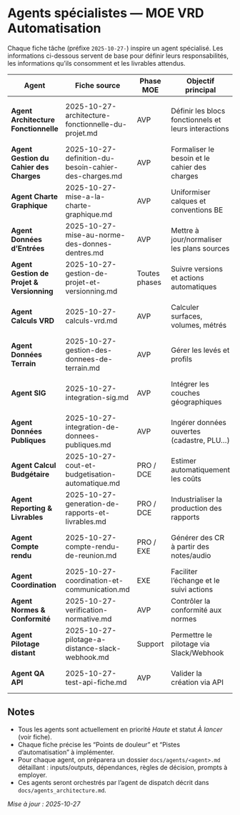 # Agents spécialistes — MOE VRD Automatisation

Chaque fiche tâche (préfixe `2025-10-27-`) inspire un agent spécialisé. Les informations ci-dessous servent de base pour définir leurs responsabilités, les informations qu’ils consomment et les livrables attendus.

| Agent | Fiche source | Phase MOE | Objectif principal | Domaine / périmètre |
| --- | --- | --- | --- | --- |
| **Agent Architecture Fonctionnelle** | 2025-10-27-architecture-fonctionnelle-du-projet.md | AVP | Définir les blocs fonctionnels et leurs interactions | Modélisation, documentation YAML/JSON, schémas fonctionnels |
| **Agent Gestion du Cahier des Charges** | 2025-10-27-definition-du-besoin-cahier-des-charges.md | AVP | Formaliser le besoin et le cahier des charges | Collecte d’informations, génération Markdown/Word |
| **Agent Charte Graphique** | 2025-10-27-mise-a-la-charte-graphique.md | AVP | Uniformiser calques et conventions BE | Lint DWG/DXF, scripts AutoCAD |
| **Agent Données d’Entrées** | 2025-10-27-mise-au-norme-des-donnes-dentres.md | AVP | Mettre à jour/normaliser les plans sources | Harmonisation données, conversions, checklists |
| **Agent Gestion de Projet & Versionning** | 2025-10-27-gestion-de-projet-et-versionning.md | Toutes phases | Suivre versions et actions automatiques | Git, Notion, suivi des tâches |
| **Agent Calculs VRD** | 2025-10-27-calculs-vrd.md | AVP | Calculer surfaces, volumes, métrés | Interfaces calculs VRD, extraction quantités |
| **Agent Données Terrain** | 2025-10-27-gestion-des-donnees-de-terrain.md | AVP | Gérer les levés et profils | Import DXF, profils en long et travers |
| **Agent SIG** | 2025-10-27-integration-sig.md | AVP | Intégrer les couches géographiques | Imports/exports SIG, synchronisation base projet |
| **Agent Données Publiques** | 2025-10-27-integration-de-donnees-publiques.md | AVP | Ingérer données ouvertes (cadastre, PLU…) | Connexion APIs publiques, enrichissement |
| **Agent Calcul Budgétaire** | 2025-10-27-cout-et-budgetisation-automatique.md | PRO / DCE | Estimer automatiquement les coûts | Base de prix, métrés, simulation financière |
| **Agent Reporting & Livrables** | 2025-10-27-generation-de-rapports-et-livrables.md | PRO / DCE | Industrialiser la production des rapports | Templates Word/PDF, assemblage automatique |
| **Agent Compte rendu** | 2025-10-27-compte-rendu-de-reunion.md | PRO / EXE | Générer des CR à partir des notes/audio | Résumés automatiques, traçabilité décisions |
| **Agent Coordination** | 2025-10-27-coordination-et-communication.md | EXE | Faciliter l’échange et le suivi actions | Emails, tableaux de bord, notifications |
| **Agent Normes & Conformité** | 2025-10-27-verification-normative.md | AVP | Contrôler la conformité aux normes | Règles métier, rapport d’écart |
| **Agent Pilotage distant** | 2025-10-27-pilotage-a-distance-slack-webhook.md | Support | Permettre le pilotage via Slack/Webhook | Intégrations externes, déclencheurs distants |
| **Agent QA API** | 2025-10-27-test-api-fiche.md | AVP | Valider la création via API | Tests automatisés des endpoints |

## Notes

- Tous les agents sont actuellement en priorité *Haute* et statut *À lancer* (voir fiche).  
- Chaque fiche précise les “Points de douleur” et “Pistes d’automatisation” à implémenter.  
- Pour chaque agent, on préparera un dossier `docs/agents/<agent>.md` détaillant : inputs/outputs, dépendances, règles de décision, prompts à employer.  
- Ces agents seront orchestrés par l’agent de dispatch décrit dans `docs/agents_architecture.md`.

*Mise à jour : 2025-10-27*
